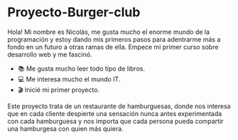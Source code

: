 # Proyecto-Burger-club

Hola! Mi nombre es Nicolás, me gusta mucho el enorme mundo de la programación y estoy dando mis primeros pasos para adentrarme más a fondo en un futuro a otras ramas de ella. Empece mi primer curso sobre desarrollo web y me fascinó.
- 📚 Me gusta mucho leer todo tipo de libros.
- 💻 Me interesa mucho el mundo IT.
- 🎬 Inicié mi primer proyecto.

Este proyecto trata de un restaurante de hamburguesas, donde nos interesa que en cada cliente despierte una sensación nunca antes experimentada con cada hamburguesa y nos importa que cada persona pueda compartir una hamburgesa con quien más quiera.
